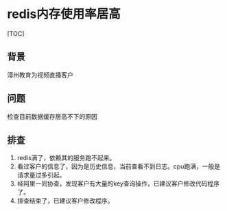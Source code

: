 # redis内存使用率居高

[TOC]

## 背景

漳州教育为视频直播客户

## 问题

检查目前数据缓存居高不下的原因 

## 排查

1. redis满了，依赖其的服务跑不起来。
2. 看过客户的信息了，因为是历史信息，当前查看不到日志。cpu跑满，一般是请求量过多引起。
3. 经阿里一同协查，发现客户有大量的key查询操作，已建议客户修改代码程序了。
4. 排查结束了，已建议客户修改程序。

## 
